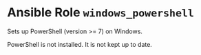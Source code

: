 # Ansible Role `windows_powershell`

Sets up PowerShell (version >= 7) on Windows.

PowerShell is not installed. It is not kept up to date.
